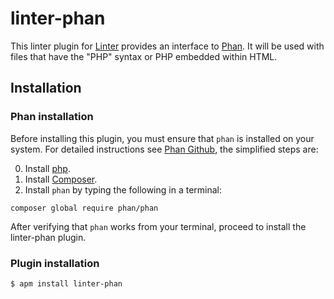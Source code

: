 linter-phan
=========================

This linter plugin for [Linter](https://github.com/AtomLinter/Linter) provides
an interface to [Phan](https://github.com/phan/phan). It will be
used with files that have the "PHP" syntax or PHP embedded within HTML.

## Installation
### Phan installation
Before installing this plugin, you must ensure that `phan` is installed on your
system. For detailed instructions see [Phan Github](https://github.com/phan/phan),
the simplified steps are:

0. Install [php](http://php.net).
0. Install [Composer](https://getcomposer.org/download/).
0. Install `phan` by typing the following in a terminal:
```ShellSession
composer global require phan/phan
```

After verifying that `phan` works from your terminal, proceed to install the linter-phan plugin.

### Plugin installation
```ShellSession
$ apm install linter-phan
```